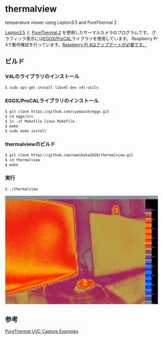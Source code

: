 # thermalview
temperature viewer using Lepton3.5 and PureThermal 2

[Lepton3.5](https://www.flir.jp/products/lepton/) と [PureThermal 2](https://groupgets.com/manufacturers/getlab/products/purethermal-2-flir-lepton-smart-i-o-module) を使用したサーマルカメラのプログラムです。
グラフィック表示には[EGGX/ProCAL](https://www.ir.isas.jaxa.jp/~cyamauch/eggx_procall/index.ja.html)ライブラリを使用しています。
Raspberry Pi 4で動作確認を行っています。[Raspberry Pi 4はアップデートが必要です。](https://www.raspberrypi.org/forums/viewtopic.php?t=273027)

## ビルド

### V4Lのライブラリのインストール
```
$ sudo apt-get install libv4l-dev v4l-utils
```

### EGGX/ProCALライブラリのインストール
```
$ git clone https://github.com/cyamauch/eggx.git
$ cd eggx/src
$ ln -sf Makefile.linux Makefile
$ make
$ sudo make install
```
### thermalviewのビルド
```
$ git clone https://github.com/namikata2020/thermalview.git
$ cd thermalview
$ make
```

### 実行
```
$ ./thermalview
```
![スクリーンショット](https://github.com/namikata2020/test/blob/master/scrimg.png)

## 参考
[PureThermal UVC Capture Examples](https://github.com/groupgets/purethermal1-uvc-capture)
